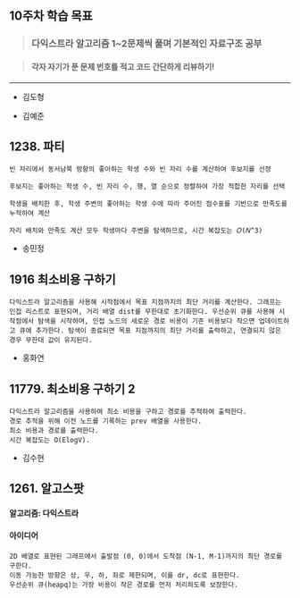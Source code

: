 ## 10주차 학습 목표
> ### 다익스트라 알고리즘 1~2문제씩 풀며 기본적인 자료구조 공부

> #### 각자 자기가 푼 문제 번호를 적고 코드 간단하게 리뷰하기! 


***
* 김도형  

    
* 김예준
## 1238. 파티

    빈 자리에서 동서남북 방향의 좋아하는 학생 수와 빈 자리 수를 계산하여 후보지를 선정
    
    후보지는 좋아하는 학생 수, 빈 자리 수, 행, 열 순으로 정렬하여 가장 적합한 자리를 선택
    
    학생을 배치한 후, 학생 주변의 좋아하는 학생 수에 따라 주어진 점수표를 기반으로 만족도를 누적하여 계산

    자리 배치와 만족도 계산 모두 학생마다 주변을 탐색하므로, 시간 복잡도는 𝑂(𝑁^3)


* 송민정
## 1916 최소비용 구하기
    다익스트라 알고리즘을 사용해 시작점에서 목표 지점까지의 최단 거리를 계산한다. 그래프는 인접 리스트로 표현되며, 거리 배열 dist를 무한대로 초기화한다. 우선순위 큐를 사용해 시작점에서 탐색을 시작하며, 인접 노드의 새로운 경로 비용이 기존 비용보다 작으면 업데이트하고 큐에 추가한다. 탐색이 종료되면 목표 지점까지의 최단 거리를 출력하고, 연결되지 않은 경우 무한대 값이 유지된다.

* 홍화연

## 11779. 최소비용 구하기 2
    다익스트라 알고리즘을 사용하여 최소 비용을 구하고 경로를 추적하여 출력한다.
    경로 추적을 위해 이전 노드를 기록하는 prev 배열을 사용한다.
    최소 비용과 경로를 출력한다.
    시간 복잡도는 O(ElogV).

* 김수현
## 1261. 알고스팟
#### 알고리즘: 다익스트라
#### 아이디어
    2D 배열로 표현된 그래프에서 출발점 (0, 0)에서 도착점 (N-1, M-1)까지의 최단 경로를 구한다.
    이동 가능한 방향은 상, 우, 하, 좌로 제한되며, 이를 dr, dc로 표현한다.
    우선순위 큐(heapq)는 가장 비용이 작은 경로를 먼저 처리하도록 보장한다.
